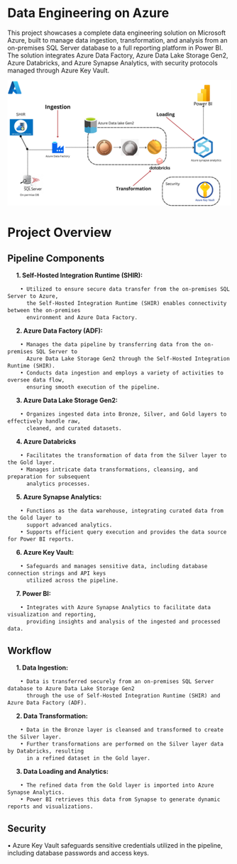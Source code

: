 # Data Engineering on Azure
This project showcases a complete data engineering solution on Microsoft Azure, built to manage data ingestion, transformation, and analysis from an on-premises SQL Server database to a full reporting platform in Power BI. The solution integrates Azure Data Factory, Azure Data Lake Storage Gen2, Azure Databricks, and Azure Synapse Analytics, with security protocols managed through Azure Key Vault.

![Alt text for image](./Screenshot/Overview.png)
# Project Overview
## Pipeline Components
&nbsp;&nbsp;&nbsp;&nbsp;&nbsp;**1. Self-Hosted Integration Runtime (SHIR):** 

        • Utilized to ensure secure data transfer from the on-premises SQL Server to Azure, 
          the Self-Hosted Integration Runtime (SHIR) enables connectivity between the on-premises 
          environment and Azure Data Factory.

&nbsp;&nbsp;&nbsp;&nbsp;&nbsp;**2. Azure Data Factory (ADF):**

        • Manages the data pipeline by transferring data from the on-premises SQL Server to 
          Azure Data Lake Storage Gen2 through the Self-Hosted Integration Runtime (SHIR).
        • Conducts data ingestion and employs a variety of activities to oversee data flow, 
          ensuring smooth execution of the pipeline.

&nbsp;&nbsp;&nbsp;&nbsp;&nbsp;**3. Azure Data Lake Storage Gen2:**

        • Organizes ingested data into Bronze, Silver, and Gold layers to effectively handle raw,
          cleaned, and curated datasets.

&nbsp;&nbsp;&nbsp;&nbsp;&nbsp;**4. Azure Databricks**

        • Facilitates the transformation of data from the Silver layer to the Gold layer.
        • Manages intricate data transformations, cleansing, and preparation for subsequent 
          analytics processes.
        
&nbsp;&nbsp;&nbsp;&nbsp;&nbsp;**5. Azure Synapse Analytics:**

        • Functions as the data warehouse, integrating curated data from the Gold layer to 
          support advanced analytics.
        • Supports efficient query execution and provides the data source for Power BI reports.
        
&nbsp;&nbsp;&nbsp;&nbsp;&nbsp;**6. Azure Key Vault:**

        • Safeguards and manages sensitive data, including database connection strings and API keys
          utilized across the pipeline.
        
&nbsp;&nbsp;&nbsp;&nbsp;&nbsp;**7. Power BI:**

        • Integrates with Azure Synapse Analytics to facilitate data visualization and reporting, 
          providing insights and analysis of the ingested and processed data.


## Workflow
&nbsp;&nbsp;&nbsp;&nbsp;&nbsp;**1. Data Ingestion:** 

        • Data is transferred securely from an on-premises SQL Server database to Azure Data Lake Storage Gen2
          through the use of Self-Hosted Integration Runtime (SHIR) and Azure Data Factory (ADF).

&nbsp;&nbsp;&nbsp;&nbsp;&nbsp;**2. Data Transformation:** 

        • Data in the Bronze layer is cleansed and transformed to create the Silver layer.
        • Further transformations are performed on the Silver layer data by Databricks, resulting
          in a refined dataset in the Gold layer.

&nbsp;&nbsp;&nbsp;&nbsp;&nbsp;**3. Data Loading and Analytics:** 

        • The refined data from the Gold layer is imported into Azure Synapse Analytics.
        • Power BI retrieves this data from Synapse to generate dynamic reports and visualizations.

## Security

• Azure Key Vault safeguards sensitive credentials utilized in the pipeline, including database passwords 
            and access keys.
        
     
